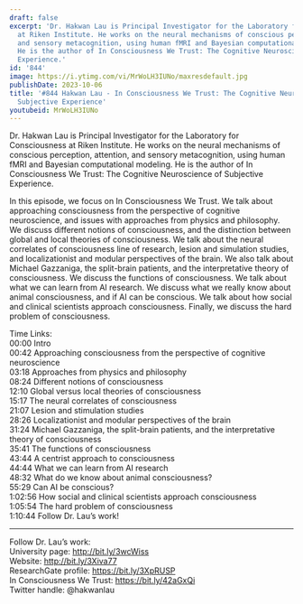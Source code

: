 ```yaml
---
draft: false
excerpt: 'Dr. Hakwan Lau is Principal Investigator for the Laboratory for Consciousness
  at Riken Institute. He works on the neural mechanisms of conscious perception, attention,
  and sensory metacognition, using human fMRI and Bayesian computational modeling.
  He is the author of In Consciousness We Trust: The Cognitive Neuroscience of Subjective
  Experience.'
id: '844'
image: https://i.ytimg.com/vi/MrWoLH3IUNo/maxresdefault.jpg
publishDate: 2023-10-06
title: '#844 Hakwan Lau - In Consciousness We Trust: The Cognitive Neuroscience of
  Subjective Experience'
youtubeid: MrWoLH3IUNo
---
```

<div class="timelinks">

Dr. Hakwan Lau is Principal Investigator for the Laboratory for Consciousness at Riken Institute. He works on the neural mechanisms of conscious perception, attention, and sensory metacognition, using human fMRI and Bayesian computational modeling. He is the author of In Consciousness We Trust: The Cognitive Neuroscience of Subjective Experience.

In this episode, we focus on In Consciousness We Trust. We talk about approaching consciousness from the perspective of cognitive neuroscience, and issues with approaches from physics and philosophy. We discuss different notions of consciousness, and the distinction between global and local theories of consciousness. We talk about the neural correlates of consciousness line of research, lesion and simulation studies, and localizationist and modular perspectives of the brain. We also talk about Michael Gazzaniga, the split-brain patients, and the interpretative theory of consciousness. We discuss the functions of consciousness. We talk about what we can learn from AI research. We discuss what we really know about animal consciousness, and if AI can be conscious. We talk about how social and clinical scientists approach consciousness. Finally, we discuss the hard problem of consciousness.

Time Links:  
<time>00:00</time> Intro  
<time>00:42</time> Approaching consciousness from the perspective of cognitive neuroscience  
<time>03:18</time> Approaches from physics and philosophy  
<time>08:24</time> Different notions of consciousness  
<time>12:10</time> Global versus local theories of consciousness  
<time>15:17</time> The neural correlates of consciousness  
<time>21:07</time> Lesion and stimulation studies  
<time>28:26</time> Localizationist and modular perspectives of the brain  
<time>31:24</time> Michael Gazzaniga, the split-brain patients, and the interpretative theory of consciousness  
<time>35:41</time> The functions of consciousness  
<time>43:44</time> A centrist approach to consciousness  
<time>44:44</time> What we can learn from AI research  
<time>48:32</time> What do we know about animal consciousness?  
<time>55:29</time> Can AI be conscious?  
<time>1:02:56</time> How social and clinical scientists approach consciousness  
<time>1:05:54</time> The hard problem of consciousness  
<time>1:10:44</time> Follow Dr. Lau’s work!

---

Follow Dr. Lau’s work:  
University page: http://bit.ly/3wcWiss  
Website: http://bit.ly/3Xiva77  
ResearchGate profile: https://bit.ly/3XpRUSP  
In Consciousness We Trust: https://bit.ly/42aGxQi  
Twitter handle: @hakwanlau
</div>

